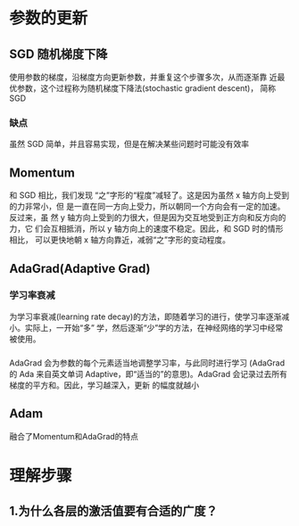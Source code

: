 # 参数的更新
## SGD 随机梯度下降
使用参数的梯度，沿梯度方向更新参数，并重复这个步骤多次，从而逐渐靠 近最优参数，这个过程称为随机梯度下降法(stochastic gradient descent)， 简称 SGD
### 缺点
虽然 SGD 简单，并且容易实现，但是在解决某些问题时可能没有效率
## Momentum
和 SGD 相比，我们发现 “之”字形的“程度”减轻了。这是因为虽然 x 轴方向上受到的力非常小，但 是一直在同一方向上受力，所以朝同一个方向会有一定的加速。反过来，虽 然 y 轴方向上受到的力很大，但是因为交互地受到正方向和反方向的力，它
们会互相抵消，所以 y 轴方向上的速度不稳定。因此，和 SGD 时的情形相比， 可以更快地朝 x 轴方向靠近，减弱“之”字形的变动程度。
## AdaGrad(Adaptive Grad)
### 学习率衰减
为学习率衰减(learning rate decay)的方法，即随着学习的进行，使学习率逐渐减小。实际上，一开始“多” 学，然后逐渐“少”学的方法，在神经网络的学习中经常被使用。
### 
AdaGrad 会为参数的每个元素适当地调整学习率，与此同时进行学习 (AdaGrad 的 Ada 来自英文单词 Adaptive，即“适当的”的意思)。AdaGrad 会记录过去所有梯度的平方和。因此，学习越深入，更新 的幅度就越小
## Adam
融合了Momentum和AdaGrad的特点

# 理解步骤
## 1.为什么各层的激活值要有合适的广度？